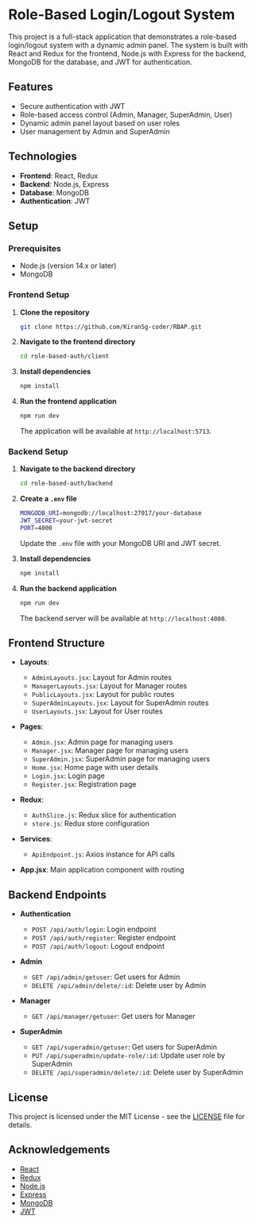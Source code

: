 # Role-Based Login/Logout System

This project is a full-stack application that demonstrates a role-based login/logout system with a dynamic admin panel. The system is built with React and Redux for the frontend, Node.js with Express for the backend, MongoDB for the database, and JWT for authentication.

## Features

- Secure authentication with JWT
- Role-based access control (Admin, Manager, SuperAdmin, User)
- Dynamic admin panel layout based on user roles
- User management by Admin and SuperAdmin

## Technologies

- **Frontend**: React, Redux
- **Backend**: Node.js, Express
- **Database**: MongoDB
- **Authentication**: JWT

## Setup

### Prerequisites

- Node.js (version 14.x or later)
- MongoDB

### Frontend Setup

1. **Clone the repository**

    ```bash
    git clone https://github.com/KiranSg-coder/RBAP.git
    ```

2. **Navigate to the frontend directory**

    ```bash
    cd role-based-auth/client
    ```

3. **Install dependencies**

    ```bash
    npm install
    ```

4. **Run the frontend application**

    ```bash
    npm run dev
    ```

    The application will be available at `http://localhost:5713`.

### Backend Setup

1. **Navigate to the backend directory**

    ```bash
    cd role-based-auth/backend
    ```

2. **Create a `.env` file**

    ```bash
    MONGODB_URI=mongodb://localhost:27017/your-database
    JWT_SECRET=your-jwt-secret
    PORT=4000
    ```

    Update the `.env` file with your MongoDB URI and JWT secret.

3. **Install dependencies**

    ```bash
    npm install
    ```

4. **Run the backend application**

    ```bash
    npm run dev
    ```

    The backend server will be available at `http://localhost:4000`.

## Frontend Structure

- **Layouts**:
  - `AdminLayouts.jsx`: Layout for Admin routes
  - `ManagerLayouts.jsx`: Layout for Manager routes
  - `PublicLayouts.jsx`: Layout for public routes
  - `SuperAdminLayouts.jsx`: Layout for SuperAdmin routes
  - `UserLayouts.jsx`: Layout for User routes

- **Pages**:
  - `Admin.jsx`: Admin page for managing users
  - `Manager.jsx`: Manager page for managing users
  - `SuperAdmin.jsx`: SuperAdmin page for managing users
  - `Home.jsx`: Home page with user details
  - `Login.jsx`: Login page
  - `Register.jsx`: Registration page

- **Redux**:
  - `AuthSlice.js`: Redux slice for authentication
  - `store.js`: Redux store configuration

- **Services**:
  - `ApiEndpoint.js`: Axios instance for API calls

- **App.jsx**: Main application component with routing

## Backend Endpoints

- **Authentication**
  - `POST /api/auth/login`: Login endpoint
  - `POST /api/auth/register`: Register endpoint
  - `POST /api/auth/logout`: Logout endpoint

- **Admin**
  - `GET /api/admin/getuser`: Get users for Admin
  - `DELETE /api/admin/delete/:id`: Delete user by Admin

- **Manager**
  - `GET /api/manager/getuser`: Get users for Manager

- **SuperAdmin**
  - `GET /api/superadmin/getuser`: Get users for SuperAdmin
  - `PUT /api/superadmin/update-role/:id`: Update user role by SuperAdmin
  - `DELETE /api/superadmin/delete/:id`: Delete user by SuperAdmin


## License

This project is licensed under the MIT License - see the [LICENSE](LICENSE) file for details.

## Acknowledgements

- [React](https://reactjs.org/)
- [Redux](https://redux.js.org/)
- [Node.js](https://nodejs.org/)
- [Express](https://expressjs.com/)
- [MongoDB](https://www.mongodb.com/)
- [JWT](https://jwt.io/)

